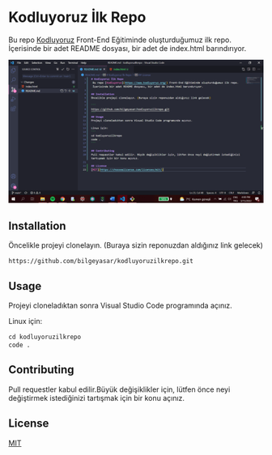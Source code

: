 # Kodluyoruz İlk Repo
 Bu repo [Kodluyoruz](https://www.kodluyoruz.org/) Front-End Eğitiminde oluşturduğumuz ilk repo. İçerisinde bir adet README dosyası, bir adet de index.html barındırıyor.

 ![Image](https://github.com/bilgeyasar/kodluyoruzilkrepo/blob/main/kodluyoruz.png)

## Installation
Öncelikle projeyi clonelayın. (Buraya sizin reponuzdan aldığınız link gelecek)

```
https://github.com/bilgeyasar/kodluyoruzilkrepo.git 
```
## Usage
Projeyi cloneladıktan sonra Visual Studio Code programında açınız.

Linux için:
```
cd kodluyoruzilkrepo
code .
```

## Contributing
Pull requestler kabul edilir.Büyük değişiklikler için, lütfen önce neyi değiştirmek istediğinizi tartışmak için bir konu açınız.

## License 
[MIT](https://choosealicense.com/licenses/mit/)